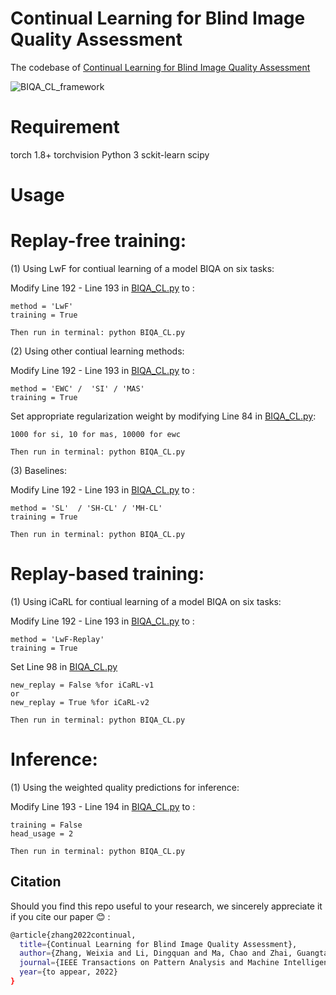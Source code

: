 # Continual Learning for Blind Image Quality Assessment
The codebase of  [Continual Learning for Blind Image Quality Assessment](https://arxiv.org/abs/2102.09717)

![BIQA_CL_framework](https://user-images.githubusercontent.com/14050646/170612919-af5704c8-c1ec-45c2-89fd-6d71420ca786.png)

# Requirement
torch 1.8+
torchvision
Python 3
sckit-learn
scipy


# Usage
# Replay-free training: 

(1) Using LwF for contiual learning of a model BIQA on six tasks:

Modify Line 192 - Line 193 in [BIQA_CL.py](https://github.com/zwx8981/BIQA_CL/blob/main/BIQA_CL.py) to :
```
method = 'LwF'  
training = True  
```

```
Then run in terminal: python BIQA_CL.py
```

(2) Using other contiual learning methods:

Modify Line 192 - Line 193 in [BIQA_CL.py](https://github.com/zwx8981/BIQA_CL/blob/main/BIQA_CL.py) to :
```
method = 'EWC' /  'SI' / 'MAS'   
training = True  
```
Set appropriate regularization weight by modifying Line 84 in [BIQA_CL.py](https://github.com/zwx8981/BIQA_CL/blob/main/BIQA_CL.py):

```
1000 for si, 10 for mas, 10000 for ewc
```

```
Then run in terminal: python BIQA_CL.py
```

(3) Baselines:

Modify Line 192 - Line 193 in [BIQA_CL.py](https://github.com/zwx8981/BIQA_CL/blob/main/BIQA_CL.py) to :
```
method = 'SL'  / 'SH-CL' / 'MH-CL'
training = True  
```

```
Then run in terminal: python BIQA_CL.py
```

# Replay-based training: 

(1) Using iCaRL for contiual learning of a model BIQA on six tasks:

Modify Line 192 - Line 193 in [BIQA_CL.py](https://github.com/zwx8981/BIQA_CL/blob/main/BIQA_CL.py) to :

```
method = 'LwF-Replay'
training = True
```

Set Line 98 in [BIQA_CL.py](https://github.com/zwx8981/BIQA_CL/blob/main/BIQA_CL.py)

```
new_replay = False %for iCaRL-v1  
or  
new_replay = True %for iCaRL-v2
```

```
Then run in terminal: python BIQA_CL.py
```

# Inference:

(1) Using the weighted quality predictions for inference:

Modify Line 193 - Line 194 in [BIQA_CL.py](https://github.com/zwx8981/BIQA_CL/blob/main/BIQA_CL.py) to :

```
training = False
head_usage = 2
```

```
Then run in terminal: python BIQA_CL.py
```

## Citation

Should you find this repo useful to your research, we sincerely appreciate it if you cite our paper :blush: :
```bash
@article{zhang2022continual,
  title={Continual Learning for Blind Image Quality Assessment},
  author={Zhang, Weixia and Li, Dingquan and Ma, Chao and Zhai, Guangtao and Yang, Xiaokang and Ma, Kede},
  journal={IEEE Transactions on Pattern Analysis and Machine Intelligence},
  year={to appear, 2022}
}
```
